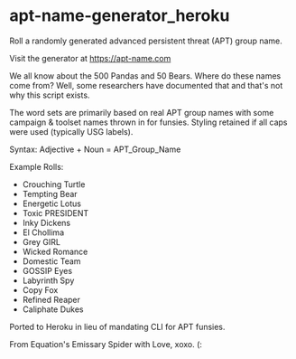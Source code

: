 # apt-name-generator_heroku
Roll a randomly generated advanced persistent threat (APT) group name.

Visit the generator at https://apt-name.com

We all know about the 500 Pandas and 50 Bears. Where do these names come from? Well, some researchers have documented that and that's not why this script exists.

The word sets are primarily based on real APT group names with some campaign & toolset names thrown in for funsies.
Styling retained if all caps were used (typically USG labels).

Syntax:
Adjective + Noun = APT_Group_Name

Example Rolls:

- Crouching Turtle
- Tempting Bear
- Energetic Lotus
- Toxic PRESIDENT
- Inky Dickens
- El Chollima
- Grey GIRL
- Wicked Romance
- Domestic Team
- GOSSIP Eyes
- Labyrinth Spy
- Copy Fox
- Refined Reaper
- Caliphate Dukes

Ported to Heroku in lieu of mandating CLI for APT funsies. 

From Equation's Emissary Spider with Love, xoxo. (:
